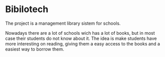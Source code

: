 #  Bibilotech

The project is a management library sistem for schools.

Nowadays there are a lot of schools wich has a lot of books, but in most case their students do not know about it.
The idea is make students have more interesting on reading, giving them a easy access to the books and a easiest way to borrow them. 
